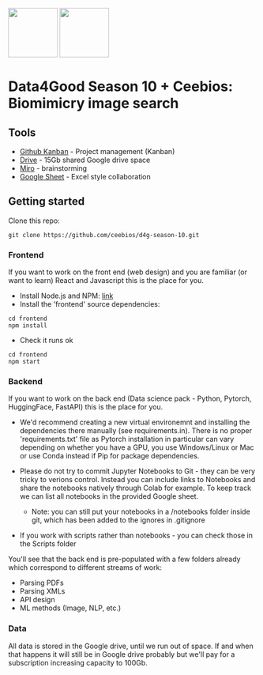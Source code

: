 <p float="left">
<img src="https://dataforgood.fr/img/logo-dfg-new2.png" height="100" width="100" >
<img src="https://www.bing.com/th?id=AMMS_S_d6202e39-67f1-0881-9ed2-84dccd24401c&w=110&h=110&c=7&rs=1&qlt=95&pcl=f9f9f9&o=6&cdv=1&dpr=1.12&pid=16.1g" height="100" width="100" >
</p>

# Data4Good Season 10 + Ceebios: Biomimicry image search


## Tools
* [Github Kanban](https://github.com/ceebios/d4g-season-10/projects/1) - Project management (Kanban)
* [Drive](https://drive.google.com/drive/folders/1Cuofzm6OMu10irDNZYLIq_-9LQYiMp7p?usp=sharing) - 15Gb shared Google drive space
* [Miro](https://miro.com/app/board/uXjVOEkuccY=/?invite_link_id=929630349930) - brainstorming
* [Google Sheet](https://docs.google.com/spreadsheets/d/1qRU3aAArR5m_HRKkHwq1FvMkPpFYBqLx7n2IiI9EUc8/edit?usp=sharing) - Excel style collaboration

## Getting started
Clone this repo:
```
git clone https://github.com/ceebios/d4g-season-10.git
```

### Frontend
If you want to work on the front end (web design) and you are familiar (or want to learn)  React and Javascript this is the place for you.
* Install Node.js and NPM: [link](https://docs.npmjs.com/downloading-and-installing-node-js-and-npm)
* Install the 'frontend' source dependencies:
```
cd frontend
npm install
```
* Check it runs ok
```
cd frontend
npm start
```

### Backend
If you want to work on the back end (Data science pack - Python, Pytorch, HuggingFace, FastAPI) this is the place for you.

* We'd recommend creating a new virtual environemnt and installing the dependencies there manually (see requirements.in). There is no proper 'requirements.txt' file as Pytorch installation in particular can vary depending on whether you have a GPU, you use Windows/Linux or Mac or use Conda instead if Pip for package dependencies.

* Please do not try to commit Jupyter Notebooks to Git - they can be very tricky to verions control. Instead you can include links to Notebooks and share the notebooks natively through Colab for example. To keep track we can list all notebooks in the provided Google sheet.
    - Note: you can still put your notebooks in a /notebooks folder inside git, which has been added to the ignores in .gitignore

* If you work with scripts rather than notebooks - you can check those in the Scripts folder

You'll see that the back end is pre-populated with a few folders already which correspond to different streams of work:
* Parsing PDFs
* Parsing XMLs
* API design
* ML methods (Image, NLP, etc.)

### Data
All data is stored in the Google drive, until we run out of space. If and when that happens it will still be in Google drive probably but we'll pay for a subscription increasing capacity to 100Gb.
